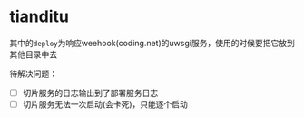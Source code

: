 # tianditu  
其中的`deploy`为响应weehook(coding.net)的uwsgi服务，使用的时候要把它放到其他目录中去  

待解决问题：  

- [ ] 切片服务的日志输出到了部署服务日志 
- [ ] 切片服务无法一次启动(会卡死)，只能逐个启动
